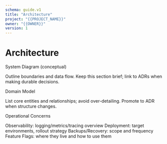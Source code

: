 ```yaml
---
schema: guide.v1
title: "Architecture"
project: "{{PROJECT_NAME}}"
owner: "{{OWNER}}"
version: 1
---
```


# Architecture

System Diagram (conceptual)

Outline boundaries and data flow. Keep this section brief; link to ADRs when making durable decisions.

Domain Model

List core entities and relationships; avoid over-detailing. Promote to ADR when structure changes.

Operational Concerns

Observability: logging/metrics/tracing overview
Deployment: target environments, rollout strategy
Backups/Recovery: scope and frequency
Feature Flags: where they live and how to use them
